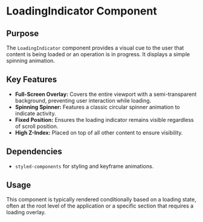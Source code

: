 # LoadingIndicator Component

## Purpose
The `LoadingIndicator` component provides a visual cue to the user that content is being loaded or an operation is in progress. It displays a simple spinning animation.

## Key Features
- **Full-Screen Overlay:** Covers the entire viewport with a semi-transparent background, preventing user interaction while loading.
- **Spinning Spinner:** Features a classic circular spinner animation to indicate activity.
- **Fixed Position:** Ensures the loading indicator remains visible regardless of scroll position.
- **High Z-Index:** Placed on top of all other content to ensure visibility.

## Dependencies
- `styled-components` for styling and keyframe animations.

## Usage
This component is typically rendered conditionally based on a loading state, often at the root level of the application or a specific section that requires a loading overlay.
